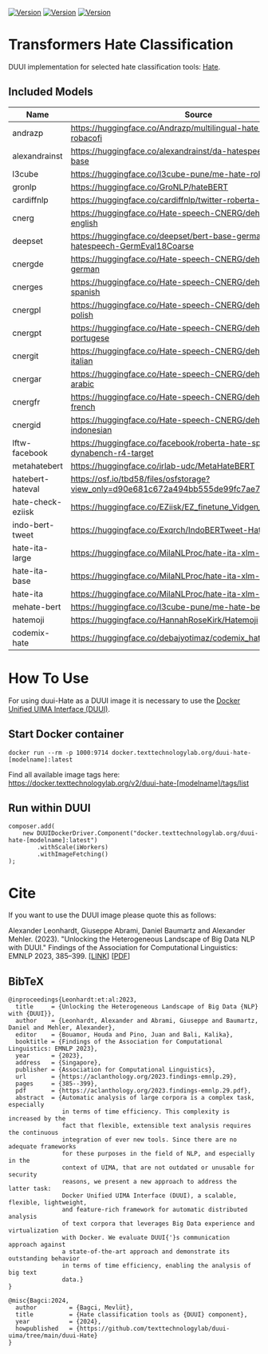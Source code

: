 [![Version](https://img.shields.io/static/v1?label=Python&message=3.8&color=green)]()
[![Version](https://img.shields.io/static/v1?label=Transformers&message=4.38.1&color=yellow)]()
[![Version](https://img.shields.io/static/v1?label=Torch&message=2.2.0&color=red)]()

# Transformers Hate Classification

DUUI implementation for selected hate classification tools: [Hate](https://huggingface.co/models?search=hate).
## Included Models

| Name | Source                                                                   | Revision                          | Languages |
|----|--------------------------------------------------------------------------|-----------------------------------|-----------|
| andrazp | https://huggingface.co/Andrazp/multilingual-hate-speech-robacofi         | c2b98c47f5e13c326a7af48ba544fff4d93fbc70 | Multi     |
| alexandrainst | https://huggingface.co/alexandrainst/da-hatespeech-detection-base        | 6ec0fe1587f6038765b0d7f59525dd4162c4acb2 | Multi     |
| l3cube | https://huggingface.co/l3cube-pune/me-hate-roberta                       | 63890c746c153af20a6cd9832ccbeda03e0d960b | Multi     |
| gronlp | https://huggingface.co/GroNLP/hateBERT                                   | 1d439ddf8a588fc8c44c4169ff9e102f3e839cca | EN        |
| cardiffnlp | https://huggingface.co/cardiffnlp/twitter-roberta-base-hate-latest       | c74b0534df96af8232f6a3ffdb90d9a72223d7b7 | EN        |
| cnerg | https://huggingface.co/Hate-speech-CNERG/dehatebert-mono-english         | 25d0e4d9122d2a5c283e07405a325e3dfd4a73b3 | EN        |
| deepset | https://huggingface.co/deepset/bert-base-german-cased-hatespeech-GermEval18Coarse | 70e4821931a8a685d83bc0e8bd8877157bdb3883 | DE        |
| cnergde | https://huggingface.co/Hate-speech-CNERG/dehatebert-mono-german          | 53a24df030e8e20e7880a161494fb5922ce34617 | DE        |
| cnerges | https://huggingface.co/Hate-speech-CNERG/dehatebert-mono-spanish         | 2b9664ac59ee7f0b054fc0b1433cbedff3c2bdba | ES        |
| cnergpl | https://huggingface.co/Hate-speech-CNERG/dehatebert-mono-polish          | ec586b2e2e6140879c6f533ccd5208d1c2692715 | PL        |
| cnergpt | https://huggingface.co/Hate-speech-CNERG/dehatebert-mono-portugese       | a212b2dd7e8e3d953787a49d92c469b30c6da6ba | PT        |
| cnergit | https://huggingface.co/Hate-speech-CNERG/dehatebert-mono-italian         | aeb70b454d5fc3046aa2a062c525d1ac60f2f01b | IT        |
| cnergar | https://huggingface.co/Hate-speech-CNERG/dehatebert-mono-arabic          | e592a5ee3b913ec33286ee90fb27c7f7f1a8b996 | AR        |
| cnergfr | https://huggingface.co/Hate-speech-CNERG/dehatebert-mono-french          | 7c0e8c45e9176581e57d4ae7e52327258116f969 | FR        |
| cnergid | https://huggingface.co/Hate-speech-CNERG/dehatebert-mono-indonesian      | 08693d6cc64f7e7b3019b2a3abe3b1a9c8ca74c2 | ID        |
| lftw-facebook | https://huggingface.co/facebook/roberta-hate-speech-dynabench-r4-target  | 391c99ab8b3f65beb77746a2cf6ddf1ddf9817e6 | EN        |
| metahatebert | https://huggingface.co/irlab-udc/MetaHateBERT                            | 60fa7df002300a3fdf56dbfb5c0fbe2a45ee43fa | EN        |
| hatebert-hateval | https://osf.io/tbd58/files/osfstorage?view_only=d90e681c672a494bb555de99fc7ae780 | d90e681c672a494bb555de99fc7ae780 | EN        |
| hate-check-eziisk | https://huggingface.co/EZiisk/EZ_finetune_Vidgen_model_RHS_Best          | acad8f3dfadfa4a86695398c01953bc324efe03b | EN        |
| indo-bert-tweet | https://huggingface.co/Exqrch/IndoBERTweet-HateSpeech                    | 3a4ea9e295cdca78f87581bbf39729b767e9521c | EN, IN    |
| hate-ita-large | https://huggingface.co/MilaNLProc/hate-ita-xlm-r-large                   | f7d96c3ee937fd8f01f98ce9b7783dfea0f5085d | IT        |
| hate-ita-base | https://huggingface.co/MilaNLProc/hate-ita-xlm-r-base                    | 723fa1158c76c684312c43692afb9780810be099 | IT        |
| hate-ita | https://huggingface.co/MilaNLProc/hate-ita-xlm-r                         | 00a79c2221d16f04fcca2c9202dec85c6a815ba7 | IT        |
| mehate-bert | https://huggingface.co/l3cube-pune/me-hate-bert                         | 407f19357c3b2166db6cbc2107807fc07a17b8f5 | MULTI     |
| hatemoji | https://huggingface.co/HannahRoseKirk/Hatemoji                         | f2f98581ab15fb3ccf8b8a5465d7ca70c2958902 | EN        |
| codemix-hate   | https://huggingface.co/debajyotimaz/codemix_hate                          | b07d73f1a05dd04c0adbb941b5446064b14feb10 | EN, HI    |

# How To Use

For using duui-Hate as a DUUI image it is necessary to use the [Docker Unified UIMA Interface (DUUI)](https://github.com/texttechnologylab/DockerUnifiedUIMAInterface).

## Start Docker container

```
docker run --rm -p 1000:9714 docker.texttechnologylab.org/duui-hate-[modelname]:latest
```

Find all available image tags here: https://docker.texttechnologylab.org/v2/duui-hate-[modelname]/tags/list

## Run within DUUI

```
composer.add(
    new DUUIDockerDriver.Component("docker.texttechnologylab.org/duui-hate-[modelname]:latest")
        .withScale(iWorkers)
        .withImageFetching()
);
```

# Cite

If you want to use the DUUI image please quote this as follows:

Alexander Leonhardt, Giuseppe Abrami, Daniel Baumartz and Alexander Mehler. (2023). "Unlocking the Heterogeneous Landscape of Big Data NLP with DUUI." Findings of the Association for Computational Linguistics: EMNLP 2023, 385–399. [[LINK](https://aclanthology.org/2023.findings-emnlp.29)] [[PDF](https://aclanthology.org/2023.findings-emnlp.29.pdf)] 

## BibTeX

```
@inproceedings{Leonhardt:et:al:2023,
  title     = {Unlocking the Heterogeneous Landscape of Big Data {NLP} with {DUUI}},
  author    = {Leonhardt, Alexander and Abrami, Giuseppe and Baumartz, Daniel and Mehler, Alexander},
  editor    = {Bouamor, Houda and Pino, Juan and Bali, Kalika},
  booktitle = {Findings of the Association for Computational Linguistics: EMNLP 2023},
  year      = {2023},
  address   = {Singapore},
  publisher = {Association for Computational Linguistics},
  url       = {https://aclanthology.org/2023.findings-emnlp.29},
  pages     = {385--399},
  pdf       = {https://aclanthology.org/2023.findings-emnlp.29.pdf},
  abstract  = {Automatic analysis of large corpora is a complex task, especially
               in terms of time efficiency. This complexity is increased by the
               fact that flexible, extensible text analysis requires the continuous
               integration of ever new tools. Since there are no adequate frameworks
               for these purposes in the field of NLP, and especially in the
               context of UIMA, that are not outdated or unusable for security
               reasons, we present a new approach to address the latter task:
               Docker Unified UIMA Interface (DUUI), a scalable, flexible, lightweight,
               and feature-rich framework for automatic distributed analysis
               of text corpora that leverages Big Data experience and virtualization
               with Docker. We evaluate DUUI{'}s communication approach against
               a state-of-the-art approach and demonstrate its outstanding behavior
               in terms of time efficiency, enabling the analysis of big text
               data.}
}

@misc{Bagci:2024,
  author         = {Bagci, Mevlüt},
  title          = {Hate classification tools as {DUUI} component},
  year           = {2024},
  howpublished   = {https://github.com/texttechnologylab/duui-uima/tree/main/duui-Hate}
}

```
